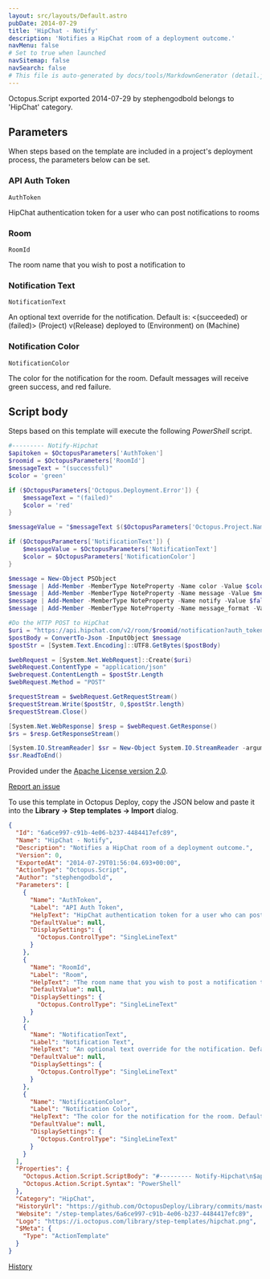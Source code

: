 ```yaml
---
layout: src/layouts/Default.astro
pubDate: 2014-07-29
title: 'HipChat - Notify'
description: 'Notifies a HipChat room of a deployment outcome.'
navMenu: false
# Set to true when launched
navSitemap: false
navSearch: false
# This file is auto-generated by docs/tools/MarkdownGenerator (detail.js)
---
```


Octopus.Script exported 2014-07-29 by stephengodbold belongs to 'HipChat' category.

## Parameters

When steps based on the template are included in a project's deployment process, the parameters below can be set.


<div class="param">

### API Auth Token

`AuthToken`

HipChat authentication token for a user who can post notifications to rooms

</div>
        
<div class="param">

### Room

`RoomId`

The room name that you wish to post a notification to

</div>
        
<div class="param">

### Notification Text

`NotificationText`

An optional text override for the notification. Default is: <(succeeded) or (failed)> (Project) v(Release) deployed to (Environment) on (Machine)

</div>
        
<div class="param">

### Notification Color

`NotificationColor`

The color for the notification for the room. Default messages will receive green success, and red failure.

</div>
        

## Script body

Steps based on this template will execute the following *PowerShell* script.

```powershell
#--------- Notify-Hipchat
$apitoken = $OctopusParameters['AuthToken']
$roomid = $OctopusParameters['RoomId']
$messageText = "(successful)"
$color = 'green'

if ($OctopusParameters['Octopus.Deployment.Error']) {
    $messageText = "(failed)"
    $color = 'red'
}

$messageValue = "$messageText $($OctopusParameters['Octopus.Project.Name']) [v$($OctopusParameters['Octopus.Release.Number'])] deployed to $($OctopusParameters['Octopus.Environment.Name'])    on $($OctopusParameters['Octopus.Machine.Name'])"

if ($OctopusParameters['NotificationText']) {
    $messageValue = $OctopusParameters['NotificationText']
    $color = $OctopusParameters['NotificationColor']
}

$message = New-Object PSObject 
$message | Add-Member -MemberType NoteProperty -Name color -Value $color
$message | Add-Member -MemberType NoteProperty -Name message -Value $messageValue
$message | Add-Member -MemberType NoteProperty -Name notify -Value $false
$message | Add-Member -MemberType NoteProperty -Name message_format -Value text

#Do the HTTP POST to HipChat
$uri = "https://api.hipchat.com/v2/room/$roomid/notification?auth_token=$apitoken"
$postBody = ConvertTo-Json -InputObject $message
$postStr = [System.Text.Encoding]::UTF8.GetBytes($postBody)

$webRequest = [System.Net.WebRequest]::Create($uri)
$webRequest.ContentType = "application/json"
$webrequest.ContentLength = $postStr.Length
$webRequest.Method = "POST"

$requestStream = $webRequest.GetRequestStream()
$requestStream.Write($postStr, 0,$postStr.length)
$requestStream.Close()

[System.Net.WebResponse] $resp = $webRequest.GetResponse()
$rs = $resp.GetResponseStream()

[System.IO.StreamReader] $sr = New-Object System.IO.StreamReader -argumentList $rs
$sr.ReadToEnd()
```

Provided under the [Apache License version 2.0](https://github.com/OctopusDeploy/Library/blob/master/LICENSE.txt).

[Report an issue](https://github.com/OctopusDeploy/Library/issues/new?assignees=&labels=&projects=&template=bug-report.yml&title=Issue%20with%20HipChat%20-%20Notify&step-template=HipChat%20-%20Notify)

<div class="get-json">

To use this template in Octopus Deploy, copy the JSON below and paste it into the **Library → Step templates → Import** dialog.

```json
{
  "Id": "6a6ce997-c91b-4e06-b237-4484417efc89",
  "Name": "HipChat - Notify",
  "Description": "Notifies a HipChat room of a deployment outcome.",
  "Version": 0,
  "ExportedAt": "2014-07-29T01:56:04.693+00:00",
  "ActionType": "Octopus.Script",
  "Author": "stephengodbold",
  "Parameters": [
    {
      "Name": "AuthToken",
      "Label": "API Auth Token",
      "HelpText": "HipChat authentication token for a user who can post notifications to rooms",
      "DefaultValue": null,
      "DisplaySettings": {
        "Octopus.ControlType": "SingleLineText"
      }
    },
    {
      "Name": "RoomId",
      "Label": "Room",
      "HelpText": "The room name that you wish to post a notification to",
      "DefaultValue": null,
      "DisplaySettings": {
        "Octopus.ControlType": "SingleLineText"
      }
    },
    {
      "Name": "NotificationText",
      "Label": "Notification Text",
      "HelpText": "An optional text override for the notification. Default is: <(succeeded) or (failed)> (Project) v(Release) deployed to (Environment) on (Machine)",
      "DefaultValue": null,
      "DisplaySettings": {
        "Octopus.ControlType": "SingleLineText"
      }
    },
    {
      "Name": "NotificationColor",
      "Label": "Notification Color",
      "HelpText": "The color for the notification for the room. Default messages will receive green success, and red failure.",
      "DefaultValue": null,
      "DisplaySettings": {
        "Octopus.ControlType": "SingleLineText"
      }
    }
  ],
  "Properties": {
    "Octopus.Action.Script.ScriptBody": "#--------- Notify-Hipchat\n$apitoken = $OctopusParameters['AuthToken']\n$roomid = $OctopusParameters['RoomId']\n$messageText = \"(successful)\"\n$color = 'green'\n\nif ($OctopusParameters['Octopus.Deployment.Error']) {\n    $messageText = \"(failed)\"\n    $color = 'red'\n}\n\n$messageValue = \"$messageText $($OctopusParameters['Octopus.Project.Name']) [v$($OctopusParameters['Octopus.Release.Number'])] deployed to $($OctopusParameters['Octopus.Environment.Name'])    on $($OctopusParameters['Octopus.Machine.Name'])\"\n\nif ($OctopusParameters['NotificationText']) {\n    $messageValue = $OctopusParameters['NotificationText']\n    $color = $OctopusParameters['NotificationColor']\n}\n\n$message = New-Object PSObject \n$message | Add-Member -MemberType NoteProperty -Name color -Value $color\n$message | Add-Member -MemberType NoteProperty -Name message -Value $messageValue\n$message | Add-Member -MemberType NoteProperty -Name notify -Value $false\n$message | Add-Member -MemberType NoteProperty -Name message_format -Value text\n\n#Do the HTTP POST to HipChat\n$uri = \"https://api.hipchat.com/v2/room/$roomid/notification?auth_token=$apitoken\"\n$postBody = ConvertTo-Json -InputObject $message\n$postStr = [System.Text.Encoding]::UTF8.GetBytes($postBody)\n\n$webRequest = [System.Net.WebRequest]::Create($uri)\n$webRequest.ContentType = \"application/json\"\n$webrequest.ContentLength = $postStr.Length\n$webRequest.Method = \"POST\"\n\n$requestStream = $webRequest.GetRequestStream()\n$requestStream.Write($postStr, 0,$postStr.length)\n$requestStream.Close()\n\n[System.Net.WebResponse] $resp = $webRequest.GetResponse()\n$rs = $resp.GetResponseStream()\n\n[System.IO.StreamReader] $sr = New-Object System.IO.StreamReader -argumentList $rs\n$sr.ReadToEnd()",
    "Octopus.Action.Script.Syntax": "PowerShell"
  },
  "Category": "HipChat",
  "HistoryUrl": "https://github.com/OctopusDeploy/Library/commits/master/step-templates//opt/buildagent/work/75443764cd38076d/step-templates/hipchat-notify.json",
  "Website": "/step-templates/6a6ce997-c91b-4e06-b237-4484417efc89",
  "Logo": "https://i.octopus.com/library/step-templates/hipchat.png",
  "$Meta": {
    "Type": "ActionTemplate"
  }
}
```

[History](https://github.com/OctopusDeploy/Library/commits/master/step-templates/https://github.com/OctopusDeploy/Library/commits/master/step-templates//opt/buildagent/work/75443764cd38076d/step-templates/hipchat-notify.json)

</div>
